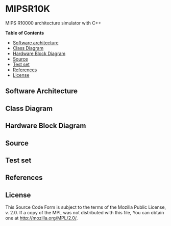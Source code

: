 MIPSR10K
========

MIPS R10000 architecture simulator with C++ 

**Table of Contents**

- [Software architecture](#software-architecture)
- [Class Diagram](#class-diagram)
- [Hardware Block Diagram](#hardware-block-diagram)
- [Source](#Source)
- [Test set](#test-set)
- [References](#references)
- [License](#license)
	
## Software Architecture 

## Class Diagram
	
## Hardware Block Diagram

## Source

## Test set

## References

## License
This Source Code Form is subject to the terms of the Mozilla Public
License, v. 2.0. If a copy of the MPL was not distributed with this
file, You can obtain one at http://mozilla.org/MPL/2.0/.


